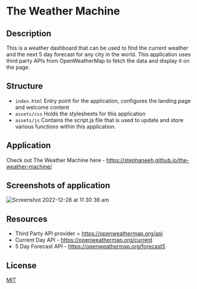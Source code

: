# The Weather Machine

## Description

This is a weather dashboard that can be used to find the current weather and the next 5 day forecast for any city in the world. This application uses third party APIs from OpenWeatherMap to fetch the data and display it on the page.

## Structure

- `index.html` Entry point for the application, configures the landing page and welcome content
- `assets/css` Holds the stylesheets for this application
- `assets/js` Contains the script.js file that is used to update and store various functions within this application.

## Application

Check out The Weather Machine here - https://stephaneeh.github.io/the-weather-machine/

## Screenshots of application

![Screenshot 2022-12-28 at 11 30 36 am](https://user-images.githubusercontent.com/28996399/209743310-cf862ac6-3048-449f-aec4-9743f8660b1f.png)

## Resources

- Third Party API provider = https://openweathermap.org/api
- Current Day API - https://openweathermap.org/current
- 5 Day Forecast API - https://openweathermap.org/forecast5

## License
[MIT](LICENSE)

